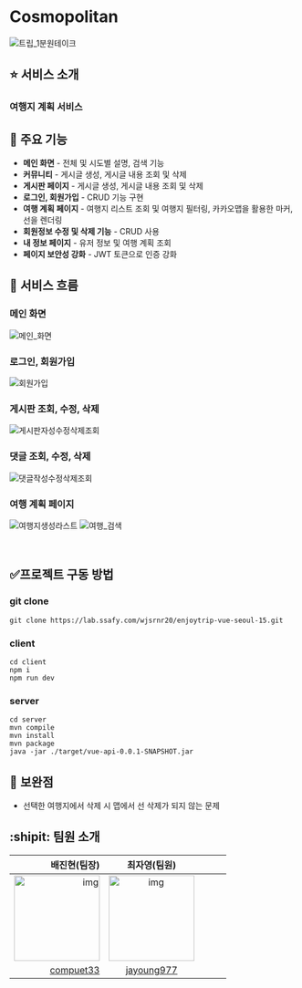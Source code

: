 # Cosmopolitan
<!-- ## :dart: 우삼겹: 우리동네 맛집 삼겹줄 -->
<p align='center'>

</p>
<!-- 1d9GD-F2knr3Vmlr8i4U3MS1pUl6NN58C -->
<p align='center'>


<!-- https://github.com/Cosmopolitan777/Cosmopolitan/assets/127120819/ef5597c1-6383-4c63-bb26-f24e75d795e4 -->
![트립_1분원테이크](/uploads/1b97afcd261a1e7dee543e3ae8abec4f/트립_1분원테이크.gif)
<!-- https://github.com/Cosmopolitan777/Cosmopolitan/assets/127120819/595033d0-becd-4563-94b5-76929039107b -->

 
</p>

<!-- ## :mag_right: 기획 배경
-- 칵테일 레시피를 공유하는 서비스 -->
<!-- - 자치구별로 한눈에 맛집을 확인
- 맛집을 추천받고 또 추천도 할 수 있는 서비스 -->

## :star: 서비스 소개  
### 여행지 계획 서비스
<!-- ### 생생한 후기를 확인할 수 있습니다.
> -  -->

## :open_file_folder: 주요 기능
- **메인 화면** - 전체 및 시도별 설명, 검색 기능
- **커뮤니티** - 게시글 생성, 게시글 내용 조회 및 삭제
- **게시판 페이지** - 게시글 생성, 게시글 내용 조회 및 삭제
- **로그인, 회원가입** - CRUD 기능 구현
- **여행 계획 페이지** - 여행지 리스트 조회 및 여행지 필터링, 카카오맵을 활용한 마커, 선을 렌더링 
- **회원정보 수정 및 삭제 기능** - CRUD 사용
- **내 정보 페이지** - 유저 정보 및 여행 계획 조회
- **페이지 보안성 강화** - JWT 토큰으로 인증 강화



## :arrows_counterclockwise: 서비스 흐름

### 메인 화면

![메인_화면](/uploads/36d345a7b2ba4259d70c4d01d826577c/메인_화면.gif)

### 로그인, 회원가입
![회원가입](/uploads/7b1a49d7b30c5656c52616c56c7fd24f/회원가입.gif)

### 게시판 조회, 수정, 삭제
![게시판자성수정삭제조회](/uploads/cc2731510520a26479183791467d83b0/게시판자성수정삭제조회.gif)

### 댓글 조회, 수정, 삭제
![댓글작성수정삭제조회](/uploads/aa51accabecbaea8ec6734c93e7b390c/댓글작성수정삭제조회.gif)


### 여행 계획 페이지
![여행지생성라스트](/uploads/ae0bed0ea4d975d415607b1f294b2b92/여행지생성라스트.gif)
![여행_검색](/uploads/5b64f6a23a7308911ee9c24fd7075562/여행_검색.gif)

<!-- <img width="800" alt="image" src="https://user-images.githubusercontent.com/61008837/227681564-b11c528d-f9c6-4740-a8e5-d5d68718ee13.png">
<img width="800" alt="image" src="https://user-images.githubusercontent.com/61008837/227681579-0b4730a5-43a9-4dfb-babd-50edd64c65fa.png">
<img width="800" alt="image" src="https://user-images.githubusercontent.com/61008837/227681589-afb888c6-e02d-46ec-85e0-8495d14221e2.png"> -->






<!-- <p align='center' width="800">https://user-images.githubusercontent.com/61008837/236637691-0bea1299-eb87-4318-8810-1b39b996f2c3.mp4</p> -->

<br/>

## :white_check_mark:프로젝트 구동 방법 
### git clone
```
git clone https://lab.ssafy.com/wjsrnr20/enjoytrip-vue-seoul-15.git
```
### client

```
cd client
npm i
npm run dev
```

### server
```
cd server
mvn compile
mvn install
mvn package
java -jar ./target/vue-api-0.0.1-SNAPSHOT.jar
```

## :speech_balloon: 보완점
- 선택한 여행지에서 삭제 시 맵에서 선 삭제가 되지 않는 문제


## :shipit: 팀원 소개

|                                                       배진현(팀장)                                                       |                                                             최자영(팀원)                                                                       |                                                            |                                                            |                                                       |
| ---------------------------------------------------------: | :---------------------------------------------------------------------------------------------------------------------------------------------------------: | :---------------------------------------------------------------------------------------------------------------------: | :---------------------------------------------------------------------------------------------------------------------: | :---------------------------------------------------------------------------------------------------------------------: |
| <img src="https://drive.google.com/uc?id=1C7WAZmZf1IMHMKsrTi_KIqvrz1QT1v4O" alt="img" height="150px" width="150px" />   |<img src="https://drive.google.com/uc?id=1PCJHyAyF1aOM_ia3ywzc1cIl-vBpFaMb" alt="img" height="150px" width="150px" /> 
   [compuet33](https://github.com/compuet33)                                                  |               [jayoung977](https://github.com/jayoung977)          

